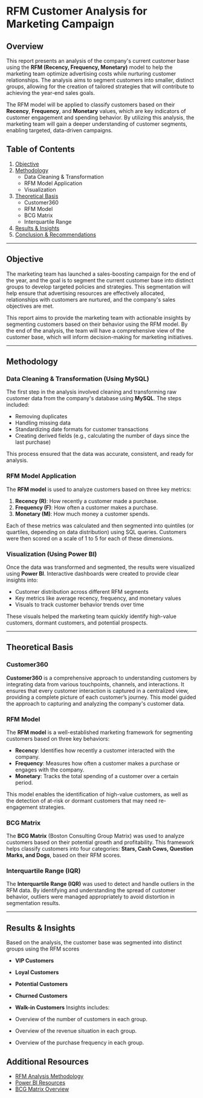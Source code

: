 # RFM Customer Analysis for Marketing Campaign

## Overview

This report presents an analysis of the company's current customer base using the **RFM (Recency, Frequency, Monetary)** model to help the marketing team optimize advertising costs while nurturing customer relationships. The analysis aims to segment customers into smaller, distinct groups, allowing for the creation of tailored strategies that will contribute to achieving the year-end sales goals.

The RFM model will be applied to classify customers based on their **Recency**, **Frequency**, and **Monetary** values, which are key indicators of customer engagement and spending behavior. By utilizing this analysis, the marketing team will gain a deeper understanding of customer segments, enabling targeted, data-driven campaigns.

## Table of Contents

1. [Objective](#objective)
2. [Methodology](#methodology)
   - Data Cleaning & Transformation
   - RFM Model Application
   - Visualization
3. [Theoretical Basis](#theoretical-basis)
   - Customer360
   - RFM Model
   - BCG Matrix
   - Interquartile Range
4. [Results & Insights](#results--insights)
5. [Conclusion & Recommendations](#conclusion--recommendations)

---

## Objective

The marketing team has launched a sales-boosting campaign for the end of the year, and the goal is to segment the current customer base into distinct groups to develop targeted policies and strategies. This segmentation will help ensure that advertising resources are effectively allocated, relationships with customers are nurtured, and the company's sales objectives are met.

This report aims to provide the marketing team with actionable insights by segmenting customers based on their behavior using the RFM model. By the end of the analysis, the team will have a comprehensive view of the customer base, which will inform decision-making for marketing initiatives.

---

## Methodology

### Data Cleaning & Transformation (Using MySQL)

The first step in the analysis involved cleaning and transforming raw customer data from the company's database using **MySQL**. The steps included:

- Removing duplicates
- Handling missing data
- Standardizing date formats for customer transactions
- Creating derived fields (e.g., calculating the number of days since the last purchase)

This process ensured that the data was accurate, consistent, and ready for analysis.

### RFM Model Application

The **RFM model** is used to analyze customers based on three key metrics:

1. **Recency (R)**: How recently a customer made a purchase.
2. **Frequency (F)**: How often a customer makes a purchase.
3. **Monetary (M)**: How much money a customer spends.

Each of these metrics was calculated and then segmented into quintiles (or quartiles, depending on data distribution) using SQL queries. Customers were then scored on a scale of 1 to 5 for each of these dimensions.

### Visualization (Using Power BI)

Once the data was transformed and segmented, the results were visualized using **Power BI**. Interactive dashboards were created to provide clear insights into:

- Customer distribution across different RFM segments
- Key metrics like average recency, frequency, and monetary values
- Visuals to track customer behavior trends over time

These visuals helped the marketing team quickly identify high-value customers, dormant customers, and potential prospects.

---

## Theoretical Basis

### Customer360

**Customer360** is a comprehensive approach to understanding customers by integrating data from various touchpoints, channels, and interactions. It ensures that every customer interaction is captured in a centralized view, providing a complete picture of each customer’s journey. This model guided the approach to capturing and analyzing the company's customer data.

### RFM Model

The **RFM model** is a well-established marketing framework for segmenting customers based on three key behaviors:

- **Recency**: Identifies how recently a customer interacted with the company.
- **Frequency**: Measures how often a customer makes a purchase or engages with the company.
- **Monetary**: Tracks the total spending of a customer over a certain period.

This model enables the identification of high-value customers, as well as the detection of at-risk or dormant customers that may need re-engagement strategies.

### BCG Matrix

The **BCG Matrix** (Boston Consulting Group Matrix) was used to analyze customers based on their potential growth and profitability. This framework helps classify customers into four categories: **Stars, Cash Cows, Question Marks, and Dogs**, based on their RFM scores.

### Interquartile Range (IQR)

The **Interquartile Range (IQR)** was used to detect and handle outliers in the RFM data. By identifying and understanding the spread of customer behavior, outliers were managed appropriately to avoid distortion in segmentation results.

---

## Results & Insights

Based on the analysis, the customer base was segmented into distinct groups using the RFM scores

- **VIP Customers**
  
- **Loyal Customers**

- **Potential Customers**

- **Churned Customers**

- **Walk-in Customers**
Insights includes:
- Overview of the number of customers in each group.
- Overview of the revenue situation in each group.
- Overview of the purchase frequency in each group.
## Additional Resources

- [RFM Analysis Methodology](https://en.wikipedia.org/wiki/RFM_analysis)
- [Power BI Resources](https://powerbi.microsoft.com)
- [BCG Matrix Overview](https://www.bcg.com/publications/2021/bcg-growth-share-matrix)
